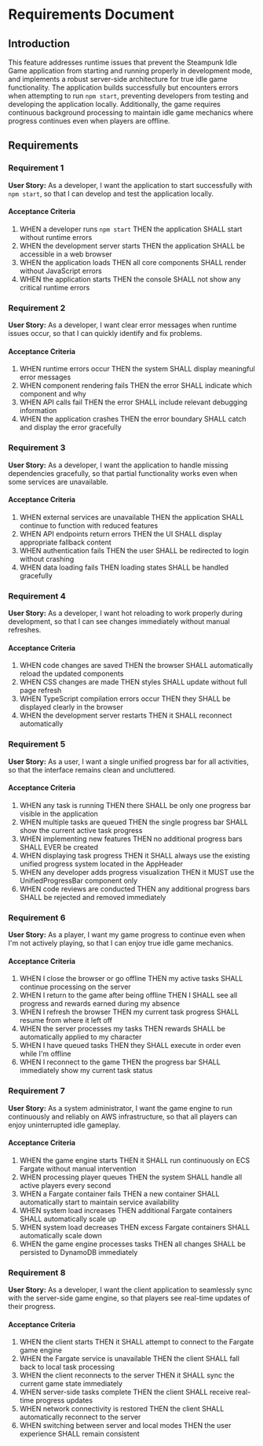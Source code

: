 # Requirements Document

## Introduction

This feature addresses runtime issues that prevent the Steampunk Idle Game application from starting and running properly in development mode, and implements a robust server-side architecture for true idle game functionality. The application builds successfully but encounters errors when attempting to run `npm start`, preventing developers from testing and developing the application locally. Additionally, the game requires continuous background processing to maintain idle game mechanics where progress continues even when players are offline.

## Requirements

### Requirement 1

**User Story:** As a developer, I want the application to start successfully with `npm start`, so that I can develop and test the application locally.

#### Acceptance Criteria

1. WHEN a developer runs `npm start` THEN the application SHALL start without runtime errors
2. WHEN the development server starts THEN the application SHALL be accessible in a web browser
3. WHEN the application loads THEN all core components SHALL render without JavaScript errors
4. WHEN the application starts THEN the console SHALL not show any critical runtime errors

### Requirement 2

**User Story:** As a developer, I want clear error messages when runtime issues occur, so that I can quickly identify and fix problems.

#### Acceptance Criteria

1. WHEN runtime errors occur THEN the system SHALL display meaningful error messages
2. WHEN component rendering fails THEN the error SHALL indicate which component and why
3. WHEN API calls fail THEN the error SHALL include relevant debugging information
4. WHEN the application crashes THEN the error boundary SHALL catch and display the error gracefully

### Requirement 3

**User Story:** As a developer, I want the application to handle missing dependencies gracefully, so that partial functionality works even when some services are unavailable.

#### Acceptance Criteria

1. WHEN external services are unavailable THEN the application SHALL continue to function with reduced features
2. WHEN API endpoints return errors THEN the UI SHALL display appropriate fallback content
3. WHEN authentication fails THEN the user SHALL be redirected to login without crashing
4. WHEN data loading fails THEN loading states SHALL be handled gracefully

### Requirement 4

**User Story:** As a developer, I want hot reloading to work properly during development, so that I can see changes immediately without manual refreshes.

#### Acceptance Criteria

1. WHEN code changes are saved THEN the browser SHALL automatically reload the updated components
2. WHEN CSS changes are made THEN styles SHALL update without full page refresh
3. WHEN TypeScript compilation errors occur THEN they SHALL be displayed clearly in the browser
4. WHEN the development server restarts THEN it SHALL reconnect automatically

### Requirement 5

**User Story:** As a user, I want a single unified progress bar for all activities, so that the interface remains clean and uncluttered.

#### Acceptance Criteria

1. WHEN any task is running THEN there SHALL be only one progress bar visible in the application
2. WHEN multiple tasks are queued THEN the single progress bar SHALL show the current active task progress  
3. WHEN implementing new features THEN no additional progress bars SHALL EVER be created
4. WHEN displaying task progress THEN it SHALL always use the existing unified progress system located in the AppHeader
5. WHEN any developer adds progress visualization THEN it MUST use the UnifiedProgressBar component only
6. WHEN code reviews are conducted THEN any additional progress bars SHALL be rejected and removed immediately

### Requirement 6

**User Story:** As a player, I want my game progress to continue even when I'm not actively playing, so that I can enjoy true idle game mechanics.

#### Acceptance Criteria

1. WHEN I close the browser or go offline THEN my active tasks SHALL continue processing on the server
2. WHEN I return to the game after being offline THEN I SHALL see all progress and rewards earned during my absence
3. WHEN I refresh the browser THEN my current task progress SHALL resume from where it left off
4. WHEN the server processes my tasks THEN rewards SHALL be automatically applied to my character
5. WHEN I have queued tasks THEN they SHALL execute in order even while I'm offline
6. WHEN I reconnect to the game THEN the progress bar SHALL immediately show my current task status

### Requirement 7

**User Story:** As a system administrator, I want the game engine to run continuously and reliably on AWS infrastructure, so that all players can enjoy uninterrupted idle gameplay.

#### Acceptance Criteria

1. WHEN the game engine starts THEN it SHALL run continuously on ECS Fargate without manual intervention
2. WHEN processing player queues THEN the system SHALL handle all active players every second
3. WHEN a Fargate container fails THEN a new container SHALL automatically start to maintain service availability
4. WHEN system load increases THEN additional Fargate containers SHALL automatically scale up
5. WHEN system load decreases THEN excess Fargate containers SHALL automatically scale down
6. WHEN the game engine processes tasks THEN all changes SHALL be persisted to DynamoDB immediately

### Requirement 8

**User Story:** As a developer, I want the client application to seamlessly sync with the server-side game engine, so that players see real-time updates of their progress.

#### Acceptance Criteria

1. WHEN the client starts THEN it SHALL attempt to connect to the Fargate game engine
2. WHEN the Fargate service is unavailable THEN the client SHALL fall back to local task processing
3. WHEN the client reconnects to the server THEN it SHALL sync the current game state immediately
4. WHEN server-side tasks complete THEN the client SHALL receive real-time progress updates
5. WHEN network connectivity is restored THEN the client SHALL automatically reconnect to the server
6. WHEN switching between server and local modes THEN the user experience SHALL remain consistent